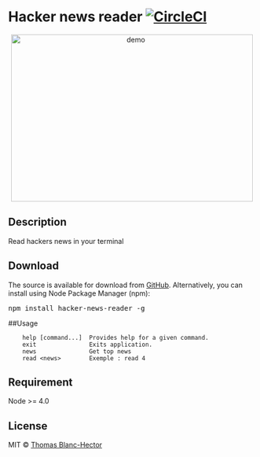 # Hacker news reader [![CircleCI](https://circleci.com/gh/jsnomad/hacker-news-reader.svg?style=svg)](https://circleci.com/gh/jsnomad/hacker-news-reader)

<p align="center">
  <img src="https://raw.githubusercontent.com/jsnomad/hacker-news-reader/master/demo.gif" alt="demo" height=340 width=492 />
</p>

## Description
Read hackers news in your terminal

## Download
The source is available for download from
[GitHub](https://github.com/jsnomad/hacker-news-reader).
Alternatively, you can install using Node Package Manager (npm):
<pre>
npm install hacker-news-reader -g
</pre>

##Usage

```
    help [command...]  Provides help for a given command.
    exit               Exits application.
    news               Get top news
    read <news>        Exemple : read 4
```

## Requirement
Node >= 4.0

## License
MIT &copy; [Thomas Blanc-Hector](https://github.com/jsnomad)
